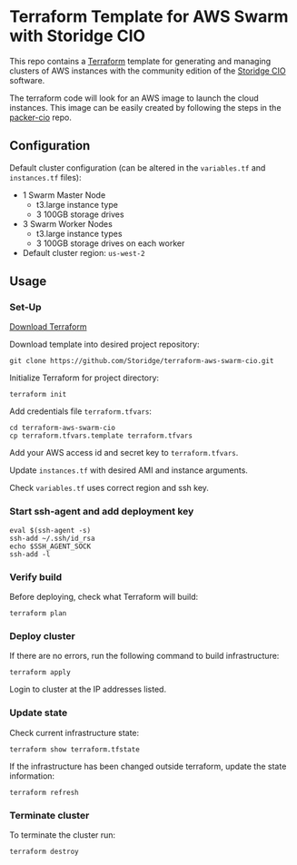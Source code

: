 # Terraform Template for AWS Swarm with Storidge CIO
This repo contains a [Terraform](https://www.terraform.io/) template for generating and managing clusters of AWS instances with the community edition of the [Storidge CIO](http://docs.storidge.com) software.

The terraform code will look for an AWS image to launch the cloud instances. This image can be easily created by following the steps in the [packer-cio](https://github.com/Storidge/packer-cio) repo.

## Configuration
Default cluster configuration (can be altered in the `variables.tf` and `instances.tf` files):

* 1 Swarm Master Node
  * t3.large instance type
  * 3 100GB storage drives
* 3 Swarm Worker Nodes
  * t3.large instance types
  * 3 100GB storage drives on each worker
* Default cluster region: `us-west-2`


## Usage

### Set-Up

[Download Terraform](https://www.terraform.io/downloads.html)

Download template into desired project repository:
```
git clone https://github.com/Storidge/terraform-aws-swarm-cio.git
```

Initialize Terraform for project directory:
```
terraform init
```
Add credentials file `terraform.tfvars`:
```
cd terraform-aws-swarm-cio
cp terraform.tfvars.template terraform.tfvars
```
Add your AWS access id and secret key to `terraform.tfvars`.

Update `instances.tf` with desired AMI and instance arguments.

Check `variables.tf` uses correct region and ssh key.

### Start ssh-agent and add deployment key

```
eval $(ssh-agent -s)
ssh-add ~/.ssh/id_rsa
echo $SSH_AGENT_SOCK
ssh-add -l
```

### Verify build 

Before deploying, check what Terraform will build:

```
terraform plan
```

### Deploy cluster
If there are no errors, run the following command to build infrastructure:
```
terraform apply
```

Login to cluster at the IP addresses listed. 

### Update state

Check current infrastructure state:
```
terraform show terraform.tfstate
```

If the infrastructure has been changed outside terraform, update the state information:
```
terraform refresh
```						

### Terminate cluster

To terminate the cluster run:
```
terraform destroy
```					

